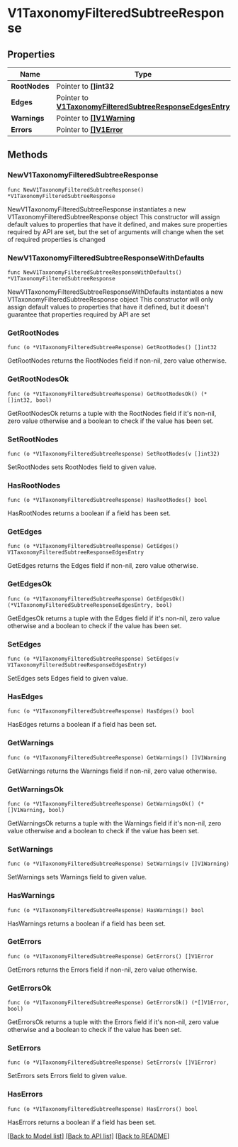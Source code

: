 # V1TaxonomyFilteredSubtreeResponse

## Properties

Name | Type | Description | Notes
------------ | ------------- | ------------- | -------------
**RootNodes** | Pointer to **[]int32** |  | [optional] 
**Edges** | Pointer to [**V1TaxonomyFilteredSubtreeResponseEdgesEntry**](V1TaxonomyFilteredSubtreeResponseEdgesEntry.md) |  | [optional] 
**Warnings** | Pointer to [**[]V1Warning**](V1Warning.md) |  | [optional] 
**Errors** | Pointer to [**[]V1Error**](V1Error.md) |  | [optional] 

## Methods

### NewV1TaxonomyFilteredSubtreeResponse

`func NewV1TaxonomyFilteredSubtreeResponse() *V1TaxonomyFilteredSubtreeResponse`

NewV1TaxonomyFilteredSubtreeResponse instantiates a new V1TaxonomyFilteredSubtreeResponse object
This constructor will assign default values to properties that have it defined,
and makes sure properties required by API are set, but the set of arguments
will change when the set of required properties is changed

### NewV1TaxonomyFilteredSubtreeResponseWithDefaults

`func NewV1TaxonomyFilteredSubtreeResponseWithDefaults() *V1TaxonomyFilteredSubtreeResponse`

NewV1TaxonomyFilteredSubtreeResponseWithDefaults instantiates a new V1TaxonomyFilteredSubtreeResponse object
This constructor will only assign default values to properties that have it defined,
but it doesn't guarantee that properties required by API are set

### GetRootNodes

`func (o *V1TaxonomyFilteredSubtreeResponse) GetRootNodes() []int32`

GetRootNodes returns the RootNodes field if non-nil, zero value otherwise.

### GetRootNodesOk

`func (o *V1TaxonomyFilteredSubtreeResponse) GetRootNodesOk() (*[]int32, bool)`

GetRootNodesOk returns a tuple with the RootNodes field if it's non-nil, zero value otherwise
and a boolean to check if the value has been set.

### SetRootNodes

`func (o *V1TaxonomyFilteredSubtreeResponse) SetRootNodes(v []int32)`

SetRootNodes sets RootNodes field to given value.

### HasRootNodes

`func (o *V1TaxonomyFilteredSubtreeResponse) HasRootNodes() bool`

HasRootNodes returns a boolean if a field has been set.

### GetEdges

`func (o *V1TaxonomyFilteredSubtreeResponse) GetEdges() V1TaxonomyFilteredSubtreeResponseEdgesEntry`

GetEdges returns the Edges field if non-nil, zero value otherwise.

### GetEdgesOk

`func (o *V1TaxonomyFilteredSubtreeResponse) GetEdgesOk() (*V1TaxonomyFilteredSubtreeResponseEdgesEntry, bool)`

GetEdgesOk returns a tuple with the Edges field if it's non-nil, zero value otherwise
and a boolean to check if the value has been set.

### SetEdges

`func (o *V1TaxonomyFilteredSubtreeResponse) SetEdges(v V1TaxonomyFilteredSubtreeResponseEdgesEntry)`

SetEdges sets Edges field to given value.

### HasEdges

`func (o *V1TaxonomyFilteredSubtreeResponse) HasEdges() bool`

HasEdges returns a boolean if a field has been set.

### GetWarnings

`func (o *V1TaxonomyFilteredSubtreeResponse) GetWarnings() []V1Warning`

GetWarnings returns the Warnings field if non-nil, zero value otherwise.

### GetWarningsOk

`func (o *V1TaxonomyFilteredSubtreeResponse) GetWarningsOk() (*[]V1Warning, bool)`

GetWarningsOk returns a tuple with the Warnings field if it's non-nil, zero value otherwise
and a boolean to check if the value has been set.

### SetWarnings

`func (o *V1TaxonomyFilteredSubtreeResponse) SetWarnings(v []V1Warning)`

SetWarnings sets Warnings field to given value.

### HasWarnings

`func (o *V1TaxonomyFilteredSubtreeResponse) HasWarnings() bool`

HasWarnings returns a boolean if a field has been set.

### GetErrors

`func (o *V1TaxonomyFilteredSubtreeResponse) GetErrors() []V1Error`

GetErrors returns the Errors field if non-nil, zero value otherwise.

### GetErrorsOk

`func (o *V1TaxonomyFilteredSubtreeResponse) GetErrorsOk() (*[]V1Error, bool)`

GetErrorsOk returns a tuple with the Errors field if it's non-nil, zero value otherwise
and a boolean to check if the value has been set.

### SetErrors

`func (o *V1TaxonomyFilteredSubtreeResponse) SetErrors(v []V1Error)`

SetErrors sets Errors field to given value.

### HasErrors

`func (o *V1TaxonomyFilteredSubtreeResponse) HasErrors() bool`

HasErrors returns a boolean if a field has been set.


[[Back to Model list]](../README.md#documentation-for-models) [[Back to API list]](../README.md#documentation-for-api-endpoints) [[Back to README]](../README.md)


